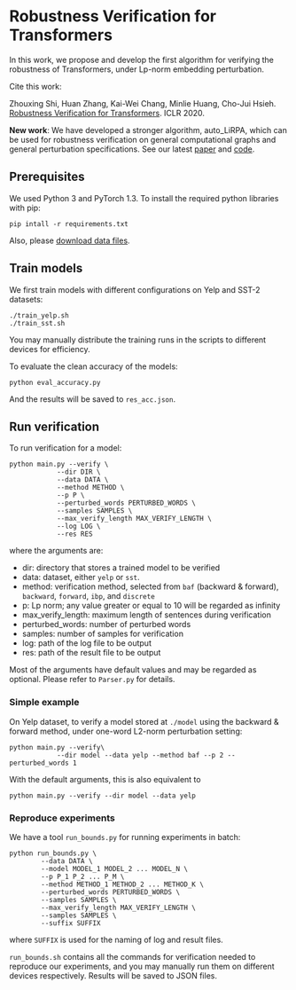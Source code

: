 # Robustness Verification for Transformers

In this work, we propose and develop the first algorithm for verifying the robustness of Transformers, under Lp-norm embedding perturbation.

Cite this work: 

Zhouxing Shi, Huan Zhang, Kai-Wei Chang, Minlie Huang, Cho-Jui Hsieh. [Robustness Verification for Transformers](https://openreview.net/pdf?id=BJxwPJHFwS). ICLR 2020.

**New work**: We have developed a stronger algorithm, auto_LiRPA, which can be used for robustness verification on general computational graphs and general perturbation specifications. See our latest [paper](https://arxiv.org/abs/2002.12920) and [code](https://github.com/KaidiXu/auto_LiRPA).

## Prerequisites

We used Python 3 and PyTorch 1.3. To install the required python libraries with pip:

```
pip intall -r requirements.txt
```

Also, please [download data files](https://drive.google.com/file/d/1rD6Duo9Ur2QfuYTFUtZ0GDMA5v5PanfY/view?usp=sharing).

## Train models

We first train models with different configurations on Yelp and SST-2 datasets:

```
./train_yelp.sh
./train_sst.sh
```

You may manually distribute the training runs in the scripts to different devices for efficiency.

To evaluate the clean accuracy of the models:

```
python eval_accuracy.py
```

And the results will be saved to `res_acc.json`.

## Run verification

To run verification for a model:

```
python main.py --verify \
            --dir DIR \
            --data DATA \
            --method METHOD \
            --p P \
            --perturbed_words PERTURBED_WORDS \
            --samples SAMPLES \
            --max_verify_length MAX_VERIFY_LENGTH \
            --log LOG \
            --res RES
```

where the arguments are:
* dir: directory that stores a trained model to be verified
* data: dataset, either `yelp` or `sst`.
* method: verification method, selected from `baf` (backward & forward), `backward`, `forward`, `ibp`, and `discrete`
* p: Lp norm; any value greater or equal to 10 will be regarded as infinity
* max_verify_length: maximum length of sentences during verification
* perturbed_words: number of perturbed words
* samples: number of samples for verification
* log: path of the log file to be output
* res: path of the result file to be output

Most of the arguments have default values and may be regarded as optional. Please refer to `Parser.py` for details.

### Simple example

On Yelp dataset, to verify a model stored at `./model` using the backward & forward method, under one-word L2-norm perturbation setting:

```
python main.py --verify\
			--dir model --data yelp --method baf --p 2 --perturbed_words 1
```

With the default arguments, this is also equivalent to

```
python main.py --verify --dir model --data yelp
```

### Reproduce experiments

We have a tool `run_bounds.py` for running experiments in batch:

```
python run_bounds.py \
        --data DATA \
        --model MODEL_1 MODEL_2 ... MODEL_N \
        --p P_1 P_2 ... P_M \
        --method METHOD_1 METHOD_2 ... METHOD_K \
        --perturbed_words PERTURBED_WORDS \
        --samples SAMPLES \
        --max_verify_length MAX_VERIFY_LENGTH \
        --samples SAMPLES \
        --suffix SUFFIX
```

where `SUFFIX` is used for the naming of log and result files.

`run_bounds.sh` contains all the commands for verification needed to reproduce our experiments, and you may manually run them on different devices respectively. Results will be saved to JSON files.

